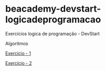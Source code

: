 # beacademy-devstart-logicadeprogramacao

Exercícios logica de programação - DevStart


Algoritmos

[Exercício - 1](./exercicio1.txt)

[Exercício - 2](./exercicio2.txt)


